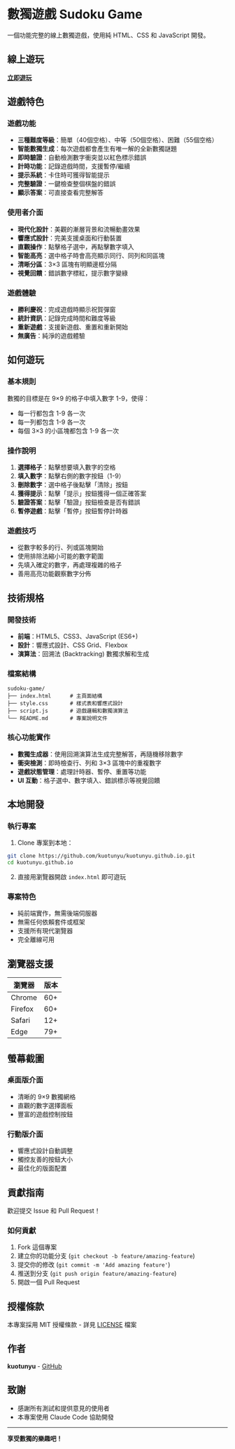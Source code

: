# 數獨遊戲 Sudoku Game

一個功能完整的線上數獨遊戲，使用純 HTML、CSS 和 JavaScript 開發。

## 線上遊玩

**[立即遊玩](https://kuotunyu.github.io/)**

## 遊戲特色

### 遊戲功能
- **三種難度等級**：簡單（40個空格）、中等（50個空格）、困難（55個空格）
- **智能數獨生成**：每次遊戲都會產生有唯一解的全新數獨謎題
- **即時驗證**：自動檢測數字衝突並以紅色標示錯誤
- **計時功能**：記錄遊戲時間，支援暫停/繼續
- **提示系統**：卡住時可獲得智能提示
- **完整驗證**：一鍵檢查整個棋盤的錯誤
- **顯示答案**：可直接查看完整解答

### 使用者介面
- **現代化設計**：美觀的漸層背景和流暢動畫效果
- **響應式設計**：完美支援桌面和行動裝置
- **直觀操作**：點擊格子選中，再點擊數字填入
- **智能高亮**：選中格子時會高亮顯示同行、同列和同區塊
- **清晰分區**：3×3 區塊有明顯邊框分隔
- **視覺回饋**：錯誤數字標紅，提示數字變綠

### 遊戲體驗
- **勝利慶祝**：完成遊戲時顯示祝賀彈窗
- **統計資訊**：記錄完成時間和難度等級
- **重新遊戲**：支援新遊戲、重置和重新開始
- **無廣告**：純淨的遊戲體驗

## 如何遊玩

### 基本規則
數獨的目標是在 9×9 的格子中填入數字 1-9，使得：
- 每一行都包含 1-9 各一次
- 每一列都包含 1-9 各一次  
- 每個 3×3 的小區塊都包含 1-9 各一次

### 操作說明
1. **選擇格子**：點擊想要填入數字的空格
2. **填入數字**：點擊右側的數字按鈕（1-9）
3. **刪除數字**：選中格子後點擊「清除」按鈕
4. **獲得提示**：點擊「提示」按鈕獲得一個正確答案
5. **驗證答案**：點擊「驗證」按鈕檢查是否有錯誤
6. **暫停遊戲**：點擊「暫停」按鈕暫停計時器

### 遊戲技巧
- 從數字較多的行、列或區塊開始
- 使用排除法縮小可能的數字範圍
- 先填入確定的數字，再處理複雜的格子
- 善用高亮功能觀察數字分佈

## 技術規格

### 開發技術
- **前端**：HTML5、CSS3、JavaScript (ES6+)
- **設計**：響應式設計、CSS Grid、Flexbox
- **演算法**：回溯法 (Backtracking) 數獨求解和生成

### 檔案結構
```
sudoku-game/
├── index.html      # 主頁面結構
├── style.css       # 樣式表和響應式設計
├── script.js       # 遊戲邏輯和數獨演算法
└── README.md       # 專案說明文件
```

### 核心功能實作
- **數獨生成器**：使用回溯演算法生成完整解答，再隨機移除數字
- **衝突檢測**：即時檢查行、列和 3×3 區塊中的重複數字
- **遊戲狀態管理**：處理計時器、暫停、重置等功能
- **UI 互動**：格子選中、數字填入、錯誤標示等視覺回饋

## 本地開發

### 執行專案
1. Clone 專案到本地：
```bash
git clone https://github.com/kuotunyu/kuotunyu.github.io.git
cd kuotunyu.github.io
```

2. 直接用瀏覽器開啟 `index.html` 即可遊玩

### 專案特色
- 純前端實作，無需後端伺服器
- 無需任何依賴套件或框架
- 支援所有現代瀏覽器
- 完全離線可用

## 瀏覽器支援

| 瀏覽器 | 版本 |
|--------|------|
| Chrome | 60+ |
| Firefox | 60+ |
| Safari | 12+ |
| Edge | 79+ |

## 螢幕截圖

### 桌面版介面
- 清晰的 9×9 數獨網格
- 直觀的數字選擇面板
- 豐富的遊戲控制按鈕

### 行動版介面
- 響應式設計自動調整
- 觸控友善的按鈕大小
- 最佳化的版面配置

## 貢獻指南

歡迎提交 Issue 和 Pull Request！

### 如何貢獻
1. Fork 這個專案
2. 建立你的功能分支 (`git checkout -b feature/amazing-feature`)
3. 提交你的修改 (`git commit -m 'Add amazing feature'`)
4. 推送到分支 (`git push origin feature/amazing-feature`)
5. 開啟一個 Pull Request

## 授權條款

本專案採用 MIT 授權條款 - 詳見 [LICENSE](LICENSE) 檔案

## 作者

**kuotunyu** - [GitHub](https://github.com/kuotunyu)

## 致謝

- 感謝所有測試和提供意見的使用者
- 本專案使用 Claude Code 協助開發

---

**享受數獨的樂趣吧！**